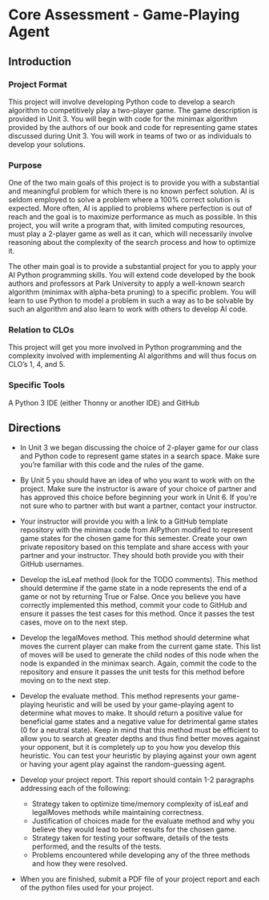 # Core Assessment - Game-Playing Agent

## Introduction

### Project Format

This project will involve developing Python code to develop a search algorithm to competitively play a two-player game. The game description is provided in Unit 3. You will begin with code for the minimax algorithm provided by the authors of our book and code for representing game states discussed during Unit 3. You will work in teams of two or as individuals to develop your solutions. 

### Purpose

One of the two main goals of this project is to provide you with a substantial and meaningful problem for which there is no known perfect solution. AI is seldom employed to solve a problem where a 100% correct solution is expected. More often, AI is applied to problems where perfection is out of reach and the goal is to maximize performance as much as possible. In this project, you will write a program that, with limited computing resources, must play a 2-player game as well as it can, which will necessarily involve reasoning about the complexity of the search process and how to optimize it.

The other main goal is to provide a substantial project for you to apply your AI Python programming skills. You will extend code developed by the book authors and professors at Park University to apply a well-known search algorithm (minimax with alpha-beta pruning) to a specific problem. You will learn to use Python to model a problem in such a way as to be solvable by such an algorithm and also learn to work with others to develop AI code. 

### Relation to CLOs

This project will get you more involved in Python programming and the complexity involved with implementing AI algorithms and will thus focus on CLO’s 1, 4, and 5.

### Specific Tools

A Python 3 IDE (either Thonny or another IDE) and GitHub

## Directions

- In Unit 3 we began discussing the choice of 2-player game for our class and Python code to represent game states in a search space. Make sure you’re familiar with this code and the rules of the game.

- By Unit 5 you should have an idea of who you want to work with on the project. Make sure the instructor is aware of your choice of partner and has approved this choice before beginning your work in Unit 6. If you’re not sure who to partner with but want a partner, contact your instructor.

- Your instructor will provide you with a link to a GitHub template repository with the minimax code from AIPython modified to represent game states for the chosen game for this semester. Create your own private repository based on this template and share access with your partner and your instructor. They should both provide you with their GitHub usernames.

- Develop the isLeaf method (look for the TODO comments). This method should determine if the game state in a node represents the end of a game or not by returning True or False. Once you believe you have correctly implemented this method, commit your code to GitHub and ensure it passes the test cases for this method. Once it passes the test cases, move on to the next step.

- Develop the legalMoves method. This method should determine what moves the current player can make from the current game state. This list of moves will be used to generate the child nodes of this node when the node is expanded in the minimax search. Again, commit the code to the repository and ensure it passes the unit tests for this method before moving on to the next step.

- Develop the evaluate method. This method represents your game-playing heuristic and will be used by your game-playing agent to determine what moves to make. It should return a positive value for beneficial game states and a negative value for detrimental game states (0 for a neutral state). Keep in mind that this method must be efficient to allow you to search at greater depths and thus find better moves against your opponent, but it is completely up to you how you develop this heuristic. You can test your heuristic by playing against your own agent or having your agent play against the random-guessing agent.

- Develop your project report. This report should contain 1-2 paragraphs addressing each of the following:
    - Strategy taken to optimize time/memory complexity of isLeaf and legalMoves methods while maintaining correctness.
    - Justification of choices made for the evaluate method and why you believe they would lead to better results for the chosen game.
    - Strategy taken for testing your software, details of the tests performed, and the results of the tests.
    - Problems encountered while developing any of the three methods and how they were resolved.

- When you are finished, submit a PDF file of your project report and each of the python files used for your project.